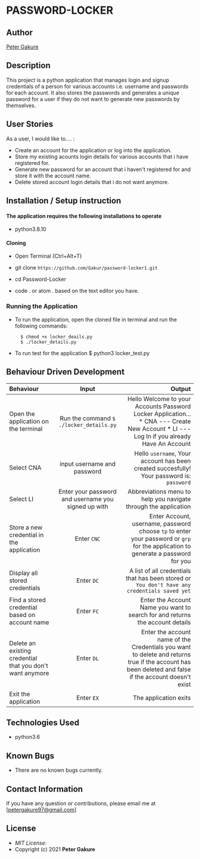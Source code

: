 # PASSWORD-LOCKER   
## Author

[Peter Gakure](https://github.com/Gakur)

## Description

This project is a python application that manages login and signup credentials of a person for various accounts i.e. username and passwords for each account. It also stores the passwords and generates a unique password for a user if they do not want to generate new passwords by themselves.

## User Stories
As a user, I would like to.... :
* Create an account for the application or log into the application.
* Store my existing acounts login details for various accounts that i have registered for.
* Generate new password for an account that i haven't registered for and store it with the account name.   
* Delete stored account login details that i do not want anymore.


## Installation / Setup instruction

#### The application requires the following installations to operate 
* python3.8.10

#### Cloning

* Open Terminal {Ctrl+Alt+T}

* git clone ```https://github.com/Gakur/password-locker1.git```

* cd Password-Locker

* code . or atom . based on the text editor you have.

### Running the Application
* To run the application, open the cloned file in terminal and run the following commands:

        $ chmod +x locker_deails.py
        $ ./locker_details.py
* To run test for the application
        $ python3 locker_test.py

## Behaviour Driven Development
| Behaviour | Input | Output |
| :---------------- | :---------------: | ------------------: |
|Open the application on the terminal | Run the command ```$ ./locker_details.py```|Hello Welcome to your Accounts Password Locker Application... <br>* CNA ---  Create New Account * LI ---  Log In if you already Have An Account |
|Select  CNA| input username and password| Hello ```username```, Your account has been created succesfully! Your password is: ```password```|
|Select LI  | Enter your password and username you signed up with| Abbreviations menu to help you navigate through the application|
|Store a new credential in the application| Enter ```CNC```|Enter Account, username, password<br>choose ```tp``` to enter your password or ```grp``` for the application to generate a password for you |
|Display all stored credentials | Enter ```DC```|A list of all credentials that has been stored or ```You don't have any credentials saved yet``` |
|Find a stored credential based on account name|Enter ```FC```| Enter the Account Name you want to search for and returns the account details|
|Delete an existing credential that you don't want anymore|Enter ```DL```|Enter the account name of the Credentials you want to delete and returns true if the account has been deleted and false if the account doesn't exist|
|Exit the application| Enter ```EX```| The application exits|

## Technologies Used

* python3.6

## Known Bugs
* There are no known bugs currently.

## Contact Information 

If you have any question or contributions, please email me at [petergakure97@gmail.com]

## License
* *MIT License:*
* Copyright (c) 2021 **Peter Gakure**
